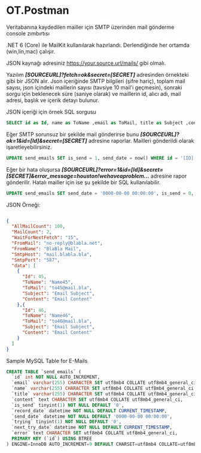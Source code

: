 # OT.Postman

Veritabanına kaydedilen mailler için SMTP üzerinden mail gönderme console zımbırtısı

.NET 6 (Core) ile MailKit kullanılarak hazırlandı. Derlendiğinde her ortamda (win,lin,mac) çalışır.

JSON kaynağı adresiniz https://your.source.url/mails/ gibi olmalı.

Yazılım ***[SOURCEURL]?fetch=ok&secret=[SECRET]*** adresinden örnekteki gibi bir JSON alır. Json içeriğinde SMTP bilgileri (şifre hariç), toplam mail sayısı, json içindeki maillerin sayısı (tavsiye 10 mail'i geçmesin), sonraki sorgu için beklenecek süre (saniye olarak) ve maillerin id, alıcı adı, mail adresi, başlık ve içerik detayı bulunur.

JSON içeriği için örnek SQL sorgusu

```sql
SELECT id as Id, name as ToName ,email as ToMail, title as Subject ,content as Content FROM send_emails WHERE is_send = 0 AND trying < 6 AND next_try_date <= now() ORDER by next_try_date ASC LIMIT 10
```

Eğer SMTP sorunsuz bir şekilde mail gönderirse bunu ***[SOURCEURL]?ok=1&id=[Id]&secret=[SECRET]*** adresine raporlar. Mailleri gönderildi olarak işaretleyebilirsiniz.

```sql
UPDATE send_emails SET is_send = 1, send_date = now() WHERE id = '[ID]'
```

Eğer bir hata oluşursa ***[SOURCEURL]?error=1&id=[Id]&secret=[SECRET]&error_message=houston!wehaveaproblem...*** adresine rapor gönderilir. Hatalı mailler için ise şu şekilde bir SQL kullanılabilir. 


```sql
UPDATE send_emails SET send_date = '0000-00-00 00:00:00', is_send = 0, error = '[error_message]', trying = trying + 1, next_try_date = DATE_ADD(NOW() , INTERVAL 5 MINUTE) WHERE is_send = 0 AND id = '[ID]'
```

JSON Örneği:

```json

{
  "AllMailCount": 100,
  "MailCount": 2,
  "WaitForNextFetch": "15",
  "FromMail": "no-reply@blabla.net",
  "FromName": "BlaBla Mail",
  "SmtpHost": "mail.blabla.bla",
  "SmtpPort": "587",
  "data": [
    {
      "Id": 45,
      "ToName": "Name45",
      "ToMail": "to45@mail.bla",
      "Subject": "Email Subject",
      "Content": "Email Content"
    },{
      "Id": 46,
      "ToName": "Name46",
      "ToMail": "to46@mail.bla",
      "Subject": "Email Subject",
      "Content": "Email Content"
    }
  ]
}

```


Sample MySQL Table for E-Mails

```sql
CREATE TABLE `send_emails` (
  `id` int NOT NULL AUTO_INCREMENT,
  `email` varchar(255) CHARACTER SET utf8mb4 COLLATE utf8mb4_general_ci NOT NULL DEFAULT '',
  `name` varchar(255) CHARACTER SET utf8mb4 COLLATE utf8mb4_general_ci NOT NULL DEFAULT '',
  `title` varchar(255) CHARACTER SET utf8mb4 COLLATE utf8mb4_general_ci NOT NULL DEFAULT '',
  `content` text CHARACTER SET utf8mb4 COLLATE utf8mb4_general_ci,
  `is_send` tinyint(1) NOT NULL DEFAULT '0',
  `record_date` datetime NOT NULL DEFAULT CURRENT_TIMESTAMP,
  `send_date` datetime NOT NULL DEFAULT '0000-00-00 00:00:00',
  `trying` tinyint(1) NOT NULL DEFAULT '0',
  `next_try_date` datetime NOT NULL DEFAULT CURRENT_TIMESTAMP,
  `error` text CHARACTER SET utf8mb4 COLLATE utf8mb4_general_ci,
  PRIMARY KEY (`id`) USING BTREE
) ENGINE=InnoDB AUTO_INCREMENT=9 DEFAULT CHARSET=utf8mb4 COLLATE=utf8mb4_general_ci ROW_FORMAT=DYNAMIC;

```

